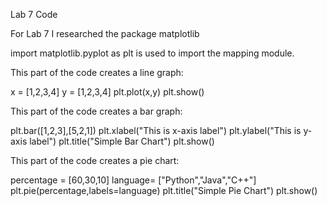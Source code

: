 Lab 7 Code

For Lab 7 I researched the package matplotlib

import matplotlib.pyplot as plt is used to import the mapping module.

This part of the code creates a line graph:

x = [1,2,3,4]
y = [1,2,3,4]
plt.plot(x,y)
plt.show()

This part of the code creates a bar graph:

plt.bar([1,2,3],[5,2,1])
plt.xlabel("This is x-axis label")
plt.ylabel("This is y-axis label")
plt.title("Simple Bar Chart")
plt.show()

This part of the code creates a pie chart:

percentage = [60,30,10]
language= ["Python","Java","C++"]
plt.pie(percentage,labels=language)
plt.title("Simple Pie Chart")
plt.show()
